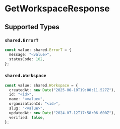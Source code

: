# GetWorkspaceResponse


## Supported Types

### `shared.ErrorT`

```typescript
const value: shared.ErrorT = {
  message: "<value>",
  statusCode: 102,
};
```

### `shared.Workspace`

```typescript
const value: shared.Workspace = {
  createdAt: new Date("2025-06-10T19:00:11.527Z"),
  id: "<id>",
  name: "<value>",
  organizationId: "<id>",
  slug: "<value>",
  updatedAt: new Date("2024-07-12T17:58:06.600Z"),
  verified: false,
};
```

